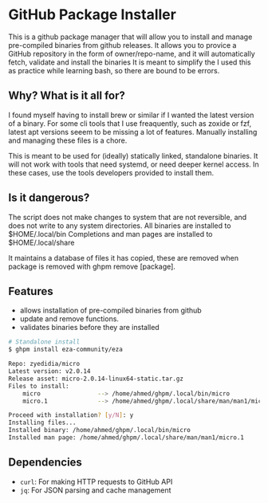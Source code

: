 # GitHub Package Installer

This is a github package manager that will allow you to install and manage pre-compiled binaries from github releases.
It allows you to provice a  GitHub repository in the form of owner/repo-name, and it will automatically fetch, validate and install the binaries
It is meant to simplify the 
I used this as practice while learning bash, so there are bound to be errors. 

## Why? What is it all for?
I found myself having to install brew or similar if I wanted the latest version of a binary.
For some cli tools that I use freaquently, such as zoxide or fzf, latest apt versions seeem to be missing a lot of features.
Manually installing and managing these files is a chore.

This is meant to be used for (ideally) statically linked, standalone binaries. 
It will not work with tools that need systemd, or need deeper kernel access. In these cases, use the tools developers provided to install them. 

## Is it dangerous?
The script does not make changes to system that are not reversible, and does not write to any system directories.
All binaries are installed to $HOME/.local/bin
Completions and man pages are installed  to $HOME/.local/share

It maintains a database of files it has copied, these are removed when package is removed with ghpm remove [package].

## Features
- allows installation of pre-compiled binaries from github
- update and remove functions.
- validates binaries before they are installed

```bash
# Standalone install 
$ ghpm install eza-community/eza

Repo: zyedidia/micro
Latest version: v2.0.14
Release asset: micro-2.0.14-linux64-static.tar.gz
Files to install:
    micro                --> /home/ahmed/ghpm/.local/bin/micro
    micro.1              --> /home/ahmed/ghpm/.local/share/man/man1/micro.1

Proceed with installation? [y/N]: y
Installing files...
Installed binary: /home/ahmed/ghpm/.local/bin/micro
Installed man page: /home/ahmed/ghpm/.local/share/man/man1/micro.1

```

## Dependencies

- `curl`: For making HTTP requests to GitHub API
- `jq`: For JSON parsing and cache management
